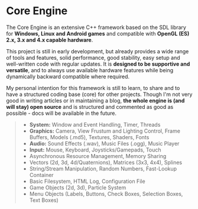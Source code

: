 # Core Engine

The Core Engine is an extensive C++ framework based on the SDL library for **Windows, Linux and Android games** and compatible with **OpenGL (ES) 2.x, 3.x and 4.x capable hardware**.

This project is still in early development, but already provides a wide range of tools and features, solid performance, good stability, easy setup and well-written code with regular updates. It is **designed to be supportive and versatile**, and to always use available hardware features while being dynamically backward compatible where required.

My personal intention for this framework is still to learn, to share and to have a structured coding base (core) for other projects. Though I'm not very good in writing articles or in maintaining a blog, **the whole engine is (and will stay) open source** and is structured and commented as good as possible - docs will be available in the future.

> - **System:** Window and Event Handling, Timer, Threads 
> - **Graphics:** Camera, View Frustum and Lighting Control, Frame Buffers, Models (.md5), Textures, Shaders, Fonts
> - **Audio:** Sound Effects (.wav), Music Files (.ogg), Music Player
> - **Input:** Mouse, Keyboard, Joysticks/Gamepads, Touch
> - Asynchronous Resource Management, Memory Sharing
> - Vectors (2d, 3d, 4d/Quaternions), Matrices (3x3, 4x4), Splines
> - String/Stream Manipulation, Random Numbers, Fast-Lookup Container
> - Basic Filesystem, HTML Log, Configuration File
> - Game Objects (2d, 3d), Particle System
> - Menu Objects (Labels, Buttons, Check Boxes, Selection Boxes, Text Boxes)

